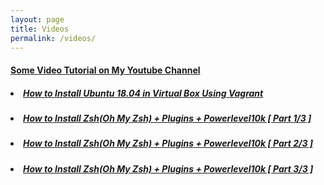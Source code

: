 ```yaml
---
layout: page
title: Videos
permalink: /videos/
---
```


<div id="archives">
    <div class="archive-group">
        <a target="_blank" href="https://www.youtube.com/channel/UCkKgfIZLikOqmX_3kElsvpw/featured"><h4 class="category-head"><i class="fa fa-chevron-circle-right"></i> Some Video Tutorial on My Youtube Channel</h4></a>
        <article class="archive-item">
            <h5><a target="_blank" href="https://youtu.be/NgTTEhCEQtc"><li>How to Install Ubuntu 18.04 in Virtual Box Using Vagrant</li></a></h5>
            <h5><a target="_blank" href="https://youtu.be/EMxQD79VMS0"><li>How to Install Zsh(Oh My Zsh) + Plugins + Powerlevel10k [ Part 1/3 ]</li></a></h5>
            <h5><a target="_blank" href="https://youtu.be/m5K_uPOdlT8"><li>How to Install Zsh(Oh My Zsh) + Plugins + Powerlevel10k [ Part 2/3 ]</li></a></h5>
            <h5><a target="_blank" href="https://youtu.be/0WGuJqvxWa4"><li>How to Install Zsh(Oh My Zsh) + Plugins + Powerlevel10k [ Part 3/3 ]</li></a></h5>
        </article>
    </div>
</div>